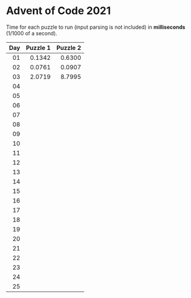 # Advent of Code 2021
Time for each puzzle to run (input parsing is not included) in **milliseconds** (1/1000 of a second).

|Day|Puzzle 1|Puzzle 2|
|--:|--:|--:|
|01|0.1342|0.6300|
|02|0.0761|0.0907|
|03|2.0719|8.7995|
|04| | |
|05| | |
|06| | |
|07| | |
|08| | |
|09| | |
|10| | |
|11| | |
|12| | |
|13| | |
|14| | |
|15| | |
|16| | |
|17| | |
|18| | |
|19| | |
|20| | |
|21| | |
|22| | |
|23| | |
|24| | |
|25| | |
